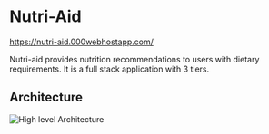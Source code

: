 # Nutri-Aid

https://nutri-aid.000webhostapp.com/

Nutri-aid provides nutrition recommendations to users with dietary requirements. It is a full stack application with 3 tiers. 

## Architecture
![High level Architecture](https://www.lucidchart.com/publicSegments/view/785fc213-965e-4815-a8bb-1e4f3a59ba0b/image.png)

